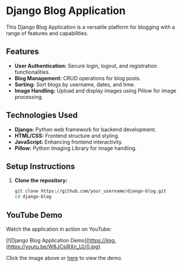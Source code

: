 # Django Blog Application

This Django Blog Application is a versatile platform for blogging with a range of features and capabilities.

## Features

- **User Authentication:** Secure login, logout, and registration functionalities.
- **Blog Management:** CRUD operations for blog posts.
- **Sorting:** Sort blogs by username, dates, and time.
- **Image Handling:** Upload and display images using Pillow for image processing.

## Technologies Used

- **Django:** Python web framework for backend development.
- **HTML/CSS:** Frontend structure and styling.
- **JavaScript:** Enhancing frontend interactivity.
- **Pillow:** Python Imaging Library for image handling.

## Setup Instructions

1. **Clone the repository:**
   ```bash
   git clone https://github.com/your_username/django-blog.git
   cd django-blog

## YouTube Demo

Watch the application in action on YouTube:

[![Django Blog Application Demo][(https://img.(https://youtu.be/W8JCsjRXn_U)/0.jpg)](https://youtu.be/W8JCsjRXn_U)

Click the image above or [here](https://youtu.be/W8JCsjRXn_U) to view the demo.
